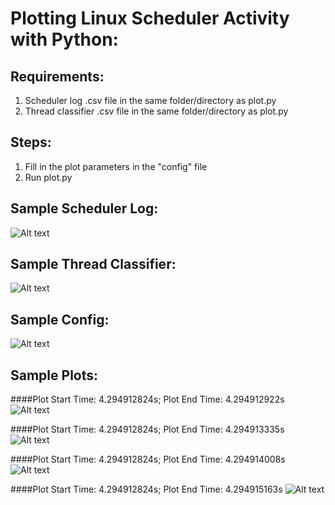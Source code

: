 Plotting Linux Scheduler Activity with Python:
=============================================

Requirements:
------------
1. Scheduler log .csv file in the same folder/directory as plot.py
2. Thread classifier .csv file in the same folder/directory as plot.py

Steps:
-----
1. Fill in the plot parameters in the "config" file
2. Run plot.py

Sample Scheduler Log:
--------------------
![Alt text](https://github.com/pranav-srinivas-kumar/Projects/blob/master/Python/LinuxScheduler-ActivityPlotter/screenshots/scheduler_log.png?raw=true "Scheduler Log")

Sample Thread Classifier:
------------------------
![Alt text](https://github.com/pranav-srinivas-kumar/Projects/blob/master/Python/LinuxScheduler-ActivityPlotter/screenshots/thread_classifier.png?raw=true "Thread Classifier")

Sample Config:
-------------
![Alt text](https://github.com/pranav-srinivas-kumar/Projects/blob/master/Python/LinuxScheduler-ActivityPlotter/screenshots/plot_config.png?raw=true "Plot Configuration")

Sample Plots:
------------
####Plot Start Time: 4.294912824s; Plot End Time: 4.294912922s
![Alt text](https://github.com/pranav-srinivas-kumar/Projects/blob/master/Python/LinuxScheduler-ActivityPlotter/screenshots/scheduler_plot_0.png?raw=true "Plot 0")

####Plot Start Time: 4.294912824s; Plot End Time: 4.294913335s
![Alt text](https://github.com/pranav-srinivas-kumar/Projects/blob/master/Python/LinuxScheduler-ActivityPlotter/screenshots/scheduler_plot_1.png?raw=true "Plot 1")

####Plot Start Time: 4.294912824s; Plot End Time: 4.294914008s
![Alt text](https://github.com/pranav-srinivas-kumar/Projects/blob/master/Python/LinuxScheduler-ActivityPlotter/screenshots/scheduler_plot_2.png?raw=true "Plot 2")

####Plot Start Time: 4.294912824s; Plot End Time: 4.294915163s
![Alt text](https://github.com/pranav-srinivas-kumar/Projects/blob/master/Python/LinuxScheduler-ActivityPlotter/screenshots/scheduler_plot_3.png?raw=true "Plot 3")



